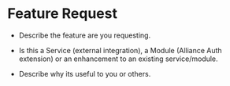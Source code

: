 # Feature Request

- Describe the feature are you requesting.

- Is this a Service (external integration), a Module (Alliance Auth extension) or an enhancement to an existing service/module.

- Describe why its useful to you or others.
